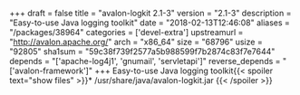 +++
draft = false
title = "avalon-logkit 2.1-3"
version = "2.1-3"
description = "Easy-to-use Java logging toolkit"
date = "2018-02-13T12:46:08"
aliases = "/packages/38964"
categories = ['devel-extra']
upstreamurl = "http://avalon.apache.org/"
arch = "x86_64"
size = "68796"
usize = "92805"
sha1sum = "59c38f739f2577a5b988599f7b2874c83f7e7644"
depends = "['apache-log4j1', 'gnumail', 'servletapi']"
reverse_depends = "['avalon-framework']"
+++
Easy-to-use Java logging toolkit{{< spoiler text="show files" >}}* /usr/share/java/avalon-logkit.jar
{{< /spoiler >}}